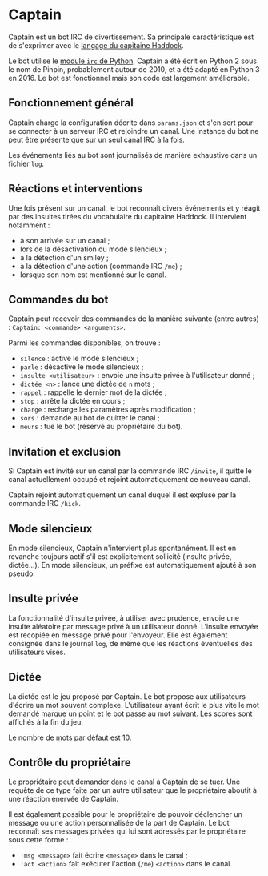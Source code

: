 # Captain

Captain est un bot IRC de divertissement. Sa principale caractéristique est de s'exprimer avec le [langage du capitaine Haddock](https://fr.wikipedia.org/wiki/Vocabulaire_du_capitaine_Haddock).

Le bot utilise le [module `irc` de Python](https://github.com/jaraco/irc). Captain a été écrit en Python 2 sous le nom de Pinpin, probablement autour de 2010, et a été adapté en Python 3 en 2016. Le bot est fonctionnel mais son code est largement améliorable.

## Fonctionnement général

Captain charge la configuration décrite dans `params.json` et s'en sert pour se connecter à un serveur IRC et rejoindre un canal. Une instance du bot ne peut être présente que sur un seul canal IRC à la fois.

Les événements liés au bot sont journalisés de manière exhaustive dans un fichier `log`.

## Réactions et interventions

Une fois présent sur un canal, le bot reconnaît divers événements et y réagit par des insultes tirées du vocabulaire du capitaine Haddock. Il intervient notamment :
* à son arrivée sur un canal ;
* lors de la désactivation du mode silencieux ;
* à la détection d'un smiley ;
* à la détection d'une action (commande IRC `/me`) ;
* lorsque son nom est mentionné sur le canal.

## Commandes du bot

Captain peut recevoir des commandes de la manière suivante (entre autres) : `Captain: <commande> <arguments>`.

Parmi les commandes disponibles, on trouve :
* `silence` : active le mode silencieux ;
* `parle` : désactive le mode silencieux ;
* `insulte <utilisateur>` : envoie une insulte privée à l'utilisateur donné ;
* `dictée <n>` : lance une dictée de `n` mots ;
* `rappel` : rappelle le dernier mot de la dictée ;
* `stop` : arrête la dictée en cours ;
* `charge` : recharge les paramètres après modification ;
* `sors` : demande au bot de quitter le canal ;
* `meurs` : tue le bot (réservé au propriétaire du bot).

## Invitation et exclusion

Si Captain est invité sur un canal par la commande IRC `/invite`, il quitte le canal actuellement occupé et rejoint automatiquement ce nouveau canal.

Captain rejoint automatiquement un canal duquel il est explusé par la commande IRC `/kick`.

## Mode silencieux

En mode silencieux, Captain n'intervient plus spontanément. Il est en revanche toujours actif s'il est explicitement sollicité (insulte privée, dictée...). En mode silencieux, un préfixe est automatiquement ajouté à son pseudo.

## Insulte privée

La fonctionnalité d'insulte privée, à utiliser avec prudence, envoie une insulte aléatoire par message privé à un utilisateur donné. L'insulte envoyée est recopiée en message privé pour l'envoyeur. Elle est également consignée dans le journal `log`, de même que les réactions éventuelles des utilisateurs visés.

## Dictée

La dictée est le jeu proposé par Captain. Le bot propose aux utilisateurs d'écrire un mot souvent complexe. L'utilisateur ayant écrit le plus vite le mot demandé marque un point et le bot passe au mot suivant. Les scores sont affichés à la fin du jeu.

Le nombre de mots par défaut est 10.

## Contrôle du propriétaire

Le propriétaire peut demander dans le canal à Captain de se tuer. Une requête de ce type faite par un autre utilisateur que le propriétaire aboutit à une réaction énervée de Captain.

Il est également possible pour le propriétaire de pouvoir déclencher un message ou une action personnalisée de la part de Captain. Le bot reconnaît ses messages privées qui lui sont adressés par le propriétaire sous cette forme :
* `!msg <message>` fait écrire `<message>` dans le canal ;
* `!act <action>` fait exécuter l'action (`/me`) `<action>` dans le canal.
